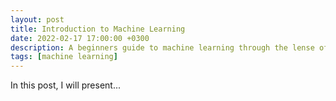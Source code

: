 ```yaml
---
layout: post
title: Introduction to Machine Learning
date: 2022-02-17 17:00:00 +0300
description: A beginners guide to machine learning through the lense of Python.
tags: [machine learning]
---
```

In this post, I will present...
